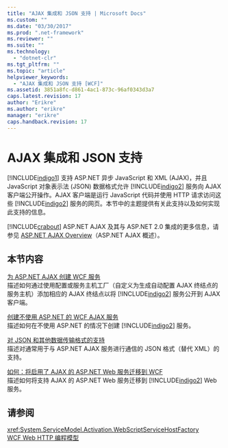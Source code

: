 ```yaml
---
title: "AJAX 集成和 JSON 支持 | Microsoft Docs"
ms.custom: ""
ms.date: "03/30/2017"
ms.prod: ".net-framework"
ms.reviewer: ""
ms.suite: ""
ms.technology: 
  - "dotnet-clr"
ms.tgt_pltfrm: ""
ms.topic: "article"
helpviewer_keywords: 
  - "AJAX 集成和 JSON 支持 [WCF]"
ms.assetid: 3851a8fc-d861-4ac1-873c-96af0343d3a7
caps.latest.revision: 17
author: "Erikre"
ms.author: "erikre"
manager: "erikre"
caps.handback.revision: 17
---
```

# AJAX 集成和 JSON 支持
[!INCLUDE[indigo1](../../../../includes/indigo1-md.md)] 支持 ASP.NET 异步 JavaScript 和 XML \(AJAX\)，并且 JavaScript 对象表示法 \(JSON\) 数据格式允许 [!INCLUDE[indigo2](../../../../includes/indigo2-md.md)] 服务向 AJAX 客户端公开操作。AJAX 客户端是运行 JavaScript 代码并使用 HTTP 请求访问这些 [!INCLUDE[indigo2](../../../../includes/indigo2-md.md)] 服务的网页。本节中的主题提供有关此支持以及如何实现此支持的信息。  
  
 [!INCLUDE[crabout](../../../../includes/crabout-md.md)] ASP.NET AJAX 及其与 ASP.NET 2.0 集成的更多信息，请参见 [ASP.NET AJAX Overview](http://go.microsoft.com/fwlink/?LinkId=96725)（ASP.NET AJAX 概述）。  
  
## 本节内容  
 [为 ASP.NET AJAX 创建 WCF 服务](../../../../docs/framework/wcf/feature-details/creating-wcf-services-for-aspnet-ajax.md)  
 描述如何通过使用配置或服务主机工厂（自定义为生成自动配置 AJAX 终结点的服务主机）添加相应的 AJAX 终结点以将 [!INCLUDE[indigo2](../../../../includes/indigo2-md.md)] 服务公开到 AJAX 客户端。  
  
 [创建不使用 ASP.NET 的 WCF AJAX 服务](../../../../docs/framework/wcf/feature-details/creating-wcf-ajax-services-without-aspnet.md)  
 描述如何在不使用 ASP.NET 的情况下创建 [!INCLUDE[indigo2](../../../../includes/indigo2-md.md)] 服务。  
  
 [对 JSON 和其他数据传输格式的支持](../../../../docs/framework/wcf/feature-details/support-for-json-and-other-data-transfer-formats.md)  
 描述对通常用于与 ASP.NET AJAX 服务进行通信的 JSON 格式（替代 XML）的支持。  
  
 [如何：将启用了 AJAX 的 ASP.NET Web 服务迁移到 WCF](../../../../docs/framework/wcf/feature-details/how-to-migrate-ajax-enabled-aspnet-web-services-to-wcf.md)  
 描述如何将支持 AJAX 的 ASP.NET Web 服务迁移到 [!INCLUDE[indigo2](../../../../includes/indigo2-md.md)] Web 服务。  
  
## 请参阅  
 <xref:System.ServiceModel.Activation.WebScriptServiceHostFactory>   
 [WCF Web HTTP 编程模型](../../../../docs/framework/wcf/feature-details/wcf-web-http-programming-model.md)